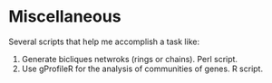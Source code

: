 # Miscellaneous
Several scripts that help me accomplish a task like:
  1) Generate bicliques netwroks (rings or chains). Perl script.
  2) Use gProfileR for the analysis of communities of genes. R script.
